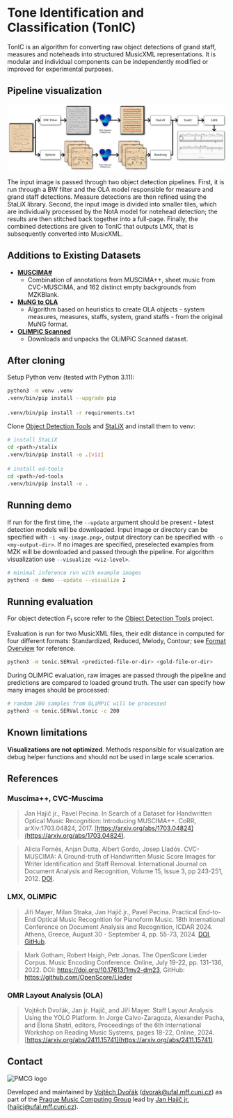# Tone Identification and Classification (TonIC)

TonIC is an algorithm for converting raw object detections of grand staff, measures and noteheads into structured MusicXML representations.
It is modular and individual components
can be independently modified or improved for experimental purposes.

## Pipeline visualization

![](docs/pipeline-small.png)

The input image is passed through two object detection pipelines. First, it is run through a BW filter and the OLA model responsible for measure and grand staff detections. 
Measure detections are then refined using the StaLiX library. Second, the input image is divided into smaller tiles, which are individually processed by the NotA model for
notehead detection; the results are then stitched back together into a full-page. Finally, the combined detections are given to TonIC that outputs LMX, that is subsequently
converted into MusicXML.

## Additions to Existing Datasets

- [**MUSCIMA#**](datasetup/MuscimaSharp/README.md)
    - Combination of annotations from MUSCIMA++, sheet music from CVC-MUSCIMA, and 162 distinct empty backgrounds from MZKBlank.
- [**MuNG to OLA**](datasetup/mung2ola/README.md)
    - Algorithm based on heuristics to create OLA objects - system measures, measures, staffs, system, grand staffs - from the original MuNG format.
- [**OLiMPiC Scanned**](datasetup/olimpic/README.md)
  - Downloads and unpacks the OLiMPiC Scanned dataset.

## After cloning

Setup Python venv (tested with Python 3.11):

```bash
python3 -m venv .venv
.venv/bin/pip install --upgrade pip

.venv/bin/pip install -r requirements.txt
```

Clone [Object Detection Tools](https://github.com/v-dvorak/od-tools) and [StaLiX](https://github.com/v-dvorak/stalix) and install them to venv:

```bash
# install StaLiX
cd <path>/stalix
.venv/bin/pip install -e .[viz]

# install od-tools
cd <path>/od-tools
.venv/bin/pip install -e .
```

## Running demo

If run for the first time, the `--update` argument should be present - latest detection models will be downloaded. Input image or directory can be specified with `-i <my-image.png>`, output directory can be specified with `-o <my-output-dir>`. If no images are specified, preselected examples from MZK will be downloaded and passed through the pipeline. For algorithm visualization use `--visualize <viz-level>`.

```bash
# minimal inference run with example images
python3 -m demo --update --visualize 2
```

## Running evaluation

For object detection $F_1$ score refer to the [Object Detection Tools](https://github.com/v-dvorak/od-tools) project.

Evaluation is run for two MusicXML files, their edit  distance in computed for four different formats: Standardized, Reduced, Melody, Contour; see [Format Overview](docs/format-overview.md) for reference.

```bash
python3 -m tonic.SERVal <predicted-file-or-dir> <gold-file-or-dir>
```

During OLiMPiC evaluation, raw images are passed through the pipeline and predictions are compared to loaded ground truth. The user can specify how many images should be processed:

```bash
# random 200 samples from OLiMPiC will be processed
python3 -m tonic.SERVal.tonic -c 200
```

## Known limitations

**Visualizations are not optimized**.
Methods responsible for visualization are debug helper functions and should not be used in large scale scenarios.

## References

### Muscima++, CVC-Muscima

> Jan Hajič jr., Pavel Pecina. In Search of a Dataset for Handwritten Optical Music Recognition: Introducing MUSCIMA++. CoRR, arXiv:1703.04824, 2017. [https://arxiv.org/abs/1703.04824](https://arxiv.org/abs/1703.04824).

> Alicia Fornés, Anjan Dutta, Albert Gordo, Josep Lladós. CVC-MUSCIMA: A Ground-truth of Handwritten Music Score Images for Writer Identification and Staff Removal. International Journal on Document Analysis and Recognition, Volume 15, Issue 3, pp 243-251, 2012. [DOI](https://doi.org/10.1007/s10032-011-0168-2).

### LMX, OLiMPiC

> Jiří Mayer, Milan Straka, Jan Hajič jr., Pavel Pecina. Practical End-to-End Optical Music Recognition for Pianoform Music. 18th International Conference on Document Analysis and Recognition, ICDAR 2024. Athens, Greece, August 30 - September 4, pp. 55-73, 2024.
[DOI](https://doi.org/10.1007/978-3-031-70552-6_4),
[GitHub](https://github.com/ufal/olimpic-icdar24).

> Mark Gotham, Robert Haigh, Petr Jonas. The OpenScore Lieder Corpus. Music Encoding Conference. Online, July 19-22, pp. 131-136, 2022. DOI: https://doi.org/10.17613/1my2-dm23, GitHub: https://github.com/OpenScore/Lieder


### OMR Layout Analysis (OLA)

> Vojtěch Dvořák, Jan jr. Hajič, and Jiří Mayer. Staff Layout Analysis Using the YOLO Platform. In Jorge Calvo-Zaragoza, Alexander Pacha, and Elona Shatri, editors, Proceedings of the 6th International Workshop on Reading Music Systems, pages 18-22, Online, 2024. [https://arxiv.org/abs/2411.15741](https://arxiv.org/abs/2411.15741).

## Contact

<img src="https://ufal.mff.cuni.cz/~hajicj/2024/images/logo-large.png" width="600px" alt="PMCG logo">

Developed and maintained by [Vojtěch Dvořák](https://github.com/v-dvorak) ([dvorak@ufal.mff.cuni.cz](mailto:dvorak@ufal.mff.cuni.cz)) as part of the [Prague Music Computing Group](https://ufal.mff.cuni.cz/pmcg) lead by [Jan Hajič jr.](https://ufal.mff.cuni.cz/jan-hajic-jr) ([hajicj@ufal.mff.cuni.cz](mailto:hajicj@ufal.mff.cuni.cz)).
